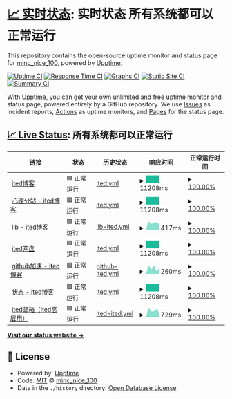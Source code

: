 # [📈 实时状态](https://https://on.ited.top): 实时状态 **所有系统都可以正常运行**

This repository contains the open-source uptime monitor and status page for [minc_nice_100](https://ited.ml), powered by [Upptime](https://github.com/upptime/upptime).

[![Uptime CI](https://github.com/minc-nice-100/on/workflows/Uptime%20CI/badge.svg)](https://github.com/minc-nice-100/on/actions?query=workflow%3A%22Uptime+CI%22)
[![Response Time CI](https://github.com/minc-nice-100/on/workflows/Response%20Time%20CI/badge.svg)](https://github.com/minc-nice-100/on/actions?query=workflow%3A%22Response+Time+CI%22)
[![Graphs CI](https://github.com/minc-nice-100/on/workflows/Graphs%20CI/badge.svg)](https://github.com/minc-nice-100/on/actions?query=workflow%3A%22Graphs+CI%22)
[![Static Site CI](https://github.com/minc-nice-100/on/workflows/Static%20Site%20CI/badge.svg)](https://github.com/minc-nice-100/on/actions?query=workflow%3A%22Static+Site+CI%22)
[![Summary CI](https://github.com/minc-nice-100/on/workflows/Summary%20CI/badge.svg)](https://github.com/minc-nice-100/on/actions?query=workflow%3A%22Summary+CI%22)

With [Upptime](https://upptime.js.org), you can get your own unlimited and free uptime monitor and status page, powered entirely by a GitHub repository. We use [Issues](https://github.com/minc-nice-100/on/issues) as incident reports, [Actions](https://github.com/minc-nice-100/on/actions) as uptime monitors, and [Pages](https://https://on.ited.top) for the status page.

## [📈 Live Status](https://demo.upptime.js.org): <!--live status--> **所有系统都可以正常运行**

<!--start: status pages-->
<!-- This summary is generated by Upptime (https://github.com/upptime/upptime) -->
<!-- Do not edit this manually, your changes will be overwritten -->
<!-- prettier-ignore -->
| 链接 | 状态 | 历史状态 | 响应时间 | 正常运行时间 |
| --- | ------ | ------- | ------------- | ------ |
| <img alt="" src="https://ited.top/favicon.ico" height="13"> [ited博客](https://ited.top/) | 🟩 正常运行 | [ited.yml](https://github.com/minc-nice-100/on/commits/HEAD/history/ited.yml) | <details><summary><img alt="响应时间图表" src="./graphs/ited/response-time-week.png" height="20"> 11208ms</summary><br><a href="https://https://on.ited.top/history/ited"><img alt="响应时间 5586" src="https://img.shields.io/endpoint?url=https%3A%2F%2Fraw.githubusercontent.com%2Fminc-nice-100%2Fon%2FHEAD%2Fapi%2Fited%2Fresponse-time.json"></a><br><a href="https://https://on.ited.top/history/ited"><img alt="24 小时响应时间 11171" src="https://img.shields.io/endpoint?url=https%3A%2F%2Fraw.githubusercontent.com%2Fminc-nice-100%2Fon%2FHEAD%2Fapi%2Fited%2Fresponse-time-day.json"></a><br><a href="https://https://on.ited.top/history/ited"><img alt="7 天正常运行时间 11208" src="https://img.shields.io/endpoint?url=https%3A%2F%2Fraw.githubusercontent.com%2Fminc-nice-100%2Fon%2FHEAD%2Fapi%2Fited%2Fresponse-time-week.json"></a><br><a href="https://https://on.ited.top/history/ited"><img alt="30天的正常运行时间 10836" src="https://img.shields.io/endpoint?url=https%3A%2F%2Fraw.githubusercontent.com%2Fminc-nice-100%2Fon%2FHEAD%2Fapi%2Fited%2Fresponse-time-month.json"></a><br><a href="https://https://on.ited.top/history/ited"><img alt="1年的正常运行时间 5586" src="https://img.shields.io/endpoint?url=https%3A%2F%2Fraw.githubusercontent.com%2Fminc-nice-100%2Fon%2FHEAD%2Fapi%2Fited%2Fresponse-time-year.json"></a></details> | <details><summary><a href="https://https://on.ited.top/history/ited">100.00%</a></summary><a href="https://https://on.ited.top/history/ited"><img alt="正常运行时间 99.80%" src="https://img.shields.io/endpoint?url=https%3A%2F%2Fraw.githubusercontent.com%2Fminc-nice-100%2Fon%2FHEAD%2Fapi%2Fited%2Fuptime.json"></a><br><a href="https://https://on.ited.top/history/ited"><img alt="24 小时正常运行时间 100.00%" src="https://img.shields.io/endpoint?url=https%3A%2F%2Fraw.githubusercontent.com%2Fminc-nice-100%2Fon%2FHEAD%2Fapi%2Fited%2Fuptime-day.json"></a><br><a href="https://https://on.ited.top/history/ited"><img alt="7 天正常运行时间 100.00%" src="https://img.shields.io/endpoint?url=https%3A%2F%2Fraw.githubusercontent.com%2Fminc-nice-100%2Fon%2FHEAD%2Fapi%2Fited%2Fuptime-week.json"></a><br><a href="https://https://on.ited.top/history/ited"><img alt="30天的正常运行时间 100.00%" src="https://img.shields.io/endpoint?url=https%3A%2F%2Fraw.githubusercontent.com%2Fminc-nice-100%2Fon%2FHEAD%2Fapi%2Fited%2Fuptime-month.json"></a><br><a href="https://https://on.ited.top/history/ited"><img alt="1年的正常运行时间 99.80%" src="https://img.shields.io/endpoint?url=https%3A%2F%2Fraw.githubusercontent.com%2Fminc-nice-100%2Fon%2FHEAD%2Fapi%2Fited%2Fuptime-year.json"></a></details>
| <img alt="" src="https://ited.top/favicon.ico" height="13"> [心理分站 - ited博客](https://yy.ited.top/) | 🟩 正常运行 | [ited.yml](https://github.com/minc-nice-100/on/commits/HEAD/history/ited.yml) | <details><summary><img alt="响应时间图表" src="./graphs/ited/response-time-week.png" height="20"> 11208ms</summary><br><a href="https://https://on.ited.top/history/ited"><img alt="响应时间 5586" src="https://img.shields.io/endpoint?url=https%3A%2F%2Fraw.githubusercontent.com%2Fminc-nice-100%2Fon%2FHEAD%2Fapi%2Fited%2Fresponse-time.json"></a><br><a href="https://https://on.ited.top/history/ited"><img alt="24 小时响应时间 11171" src="https://img.shields.io/endpoint?url=https%3A%2F%2Fraw.githubusercontent.com%2Fminc-nice-100%2Fon%2FHEAD%2Fapi%2Fited%2Fresponse-time-day.json"></a><br><a href="https://https://on.ited.top/history/ited"><img alt="7 天正常运行时间 11208" src="https://img.shields.io/endpoint?url=https%3A%2F%2Fraw.githubusercontent.com%2Fminc-nice-100%2Fon%2FHEAD%2Fapi%2Fited%2Fresponse-time-week.json"></a><br><a href="https://https://on.ited.top/history/ited"><img alt="30天的正常运行时间 10836" src="https://img.shields.io/endpoint?url=https%3A%2F%2Fraw.githubusercontent.com%2Fminc-nice-100%2Fon%2FHEAD%2Fapi%2Fited%2Fresponse-time-month.json"></a><br><a href="https://https://on.ited.top/history/ited"><img alt="1年的正常运行时间 5586" src="https://img.shields.io/endpoint?url=https%3A%2F%2Fraw.githubusercontent.com%2Fminc-nice-100%2Fon%2FHEAD%2Fapi%2Fited%2Fresponse-time-year.json"></a></details> | <details><summary><a href="https://https://on.ited.top/history/ited">100.00%</a></summary><a href="https://https://on.ited.top/history/ited"><img alt="正常运行时间 99.80%" src="https://img.shields.io/endpoint?url=https%3A%2F%2Fraw.githubusercontent.com%2Fminc-nice-100%2Fon%2FHEAD%2Fapi%2Fited%2Fuptime.json"></a><br><a href="https://https://on.ited.top/history/ited"><img alt="24 小时正常运行时间 100.00%" src="https://img.shields.io/endpoint?url=https%3A%2F%2Fraw.githubusercontent.com%2Fminc-nice-100%2Fon%2FHEAD%2Fapi%2Fited%2Fuptime-day.json"></a><br><a href="https://https://on.ited.top/history/ited"><img alt="7 天正常运行时间 100.00%" src="https://img.shields.io/endpoint?url=https%3A%2F%2Fraw.githubusercontent.com%2Fminc-nice-100%2Fon%2FHEAD%2Fapi%2Fited%2Fuptime-week.json"></a><br><a href="https://https://on.ited.top/history/ited"><img alt="30天的正常运行时间 100.00%" src="https://img.shields.io/endpoint?url=https%3A%2F%2Fraw.githubusercontent.com%2Fminc-nice-100%2Fon%2FHEAD%2Fapi%2Fited%2Fuptime-month.json"></a><br><a href="https://https://on.ited.top/history/ited"><img alt="1年的正常运行时间 99.80%" src="https://img.shields.io/endpoint?url=https%3A%2F%2Fraw.githubusercontent.com%2Fminc-nice-100%2Fon%2FHEAD%2Fapi%2Fited%2Fuptime-year.json"></a></details>
| <img alt="" src="https://ited.top/favicon.ico" height="13"> [lib - ited博客](https://lib.ited.top/) | 🟩 正常运行 | [lib-ited.yml](https://github.com/minc-nice-100/on/commits/HEAD/history/lib-ited.yml) | <details><summary><img alt="响应时间图表" src="./graphs/lib-ited/response-time-week.png" height="20"> 417ms</summary><br><a href="https://https://on.ited.top/history/lib-ited"><img alt="响应时间 382" src="https://img.shields.io/endpoint?url=https%3A%2F%2Fraw.githubusercontent.com%2Fminc-nice-100%2Fon%2FHEAD%2Fapi%2Flib-ited%2Fresponse-time.json"></a><br><a href="https://https://on.ited.top/history/lib-ited"><img alt="24 小时响应时间 361" src="https://img.shields.io/endpoint?url=https%3A%2F%2Fraw.githubusercontent.com%2Fminc-nice-100%2Fon%2FHEAD%2Fapi%2Flib-ited%2Fresponse-time-day.json"></a><br><a href="https://https://on.ited.top/history/lib-ited"><img alt="7 天正常运行时间 417" src="https://img.shields.io/endpoint?url=https%3A%2F%2Fraw.githubusercontent.com%2Fminc-nice-100%2Fon%2FHEAD%2Fapi%2Flib-ited%2Fresponse-time-week.json"></a><br><a href="https://https://on.ited.top/history/lib-ited"><img alt="30天的正常运行时间 391" src="https://img.shields.io/endpoint?url=https%3A%2F%2Fraw.githubusercontent.com%2Fminc-nice-100%2Fon%2FHEAD%2Fapi%2Flib-ited%2Fresponse-time-month.json"></a><br><a href="https://https://on.ited.top/history/lib-ited"><img alt="1年的正常运行时间 382" src="https://img.shields.io/endpoint?url=https%3A%2F%2Fraw.githubusercontent.com%2Fminc-nice-100%2Fon%2FHEAD%2Fapi%2Flib-ited%2Fresponse-time-year.json"></a></details> | <details><summary><a href="https://https://on.ited.top/history/lib-ited">100.00%</a></summary><a href="https://https://on.ited.top/history/lib-ited"><img alt="正常运行时间 100.00%" src="https://img.shields.io/endpoint?url=https%3A%2F%2Fraw.githubusercontent.com%2Fminc-nice-100%2Fon%2FHEAD%2Fapi%2Flib-ited%2Fuptime.json"></a><br><a href="https://https://on.ited.top/history/lib-ited"><img alt="24 小时正常运行时间 100.00%" src="https://img.shields.io/endpoint?url=https%3A%2F%2Fraw.githubusercontent.com%2Fminc-nice-100%2Fon%2FHEAD%2Fapi%2Flib-ited%2Fuptime-day.json"></a><br><a href="https://https://on.ited.top/history/lib-ited"><img alt="7 天正常运行时间 100.00%" src="https://img.shields.io/endpoint?url=https%3A%2F%2Fraw.githubusercontent.com%2Fminc-nice-100%2Fon%2FHEAD%2Fapi%2Flib-ited%2Fuptime-week.json"></a><br><a href="https://https://on.ited.top/history/lib-ited"><img alt="30天的正常运行时间 100.00%" src="https://img.shields.io/endpoint?url=https%3A%2F%2Fraw.githubusercontent.com%2Fminc-nice-100%2Fon%2FHEAD%2Fapi%2Flib-ited%2Fuptime-month.json"></a><br><a href="https://https://on.ited.top/history/lib-ited"><img alt="1年的正常运行时间 100.00%" src="https://img.shields.io/endpoint?url=https%3A%2F%2Fraw.githubusercontent.com%2Fminc-nice-100%2Fon%2FHEAD%2Fapi%2Flib-ited%2Fuptime-year.json"></a></details>
| <img alt="" src="https://ited.top/favicon.ico" height="13"> [ited网盘](https://pan.ited.top/) | 🟩 正常运行 | [ited.yml](https://github.com/minc-nice-100/on/commits/HEAD/history/ited.yml) | <details><summary><img alt="响应时间图表" src="./graphs/ited/response-time-week.png" height="20"> 11208ms</summary><br><a href="https://https://on.ited.top/history/ited"><img alt="响应时间 5586" src="https://img.shields.io/endpoint?url=https%3A%2F%2Fraw.githubusercontent.com%2Fminc-nice-100%2Fon%2FHEAD%2Fapi%2Fited%2Fresponse-time.json"></a><br><a href="https://https://on.ited.top/history/ited"><img alt="24 小时响应时间 11171" src="https://img.shields.io/endpoint?url=https%3A%2F%2Fraw.githubusercontent.com%2Fminc-nice-100%2Fon%2FHEAD%2Fapi%2Fited%2Fresponse-time-day.json"></a><br><a href="https://https://on.ited.top/history/ited"><img alt="7 天正常运行时间 11208" src="https://img.shields.io/endpoint?url=https%3A%2F%2Fraw.githubusercontent.com%2Fminc-nice-100%2Fon%2FHEAD%2Fapi%2Fited%2Fresponse-time-week.json"></a><br><a href="https://https://on.ited.top/history/ited"><img alt="30天的正常运行时间 10836" src="https://img.shields.io/endpoint?url=https%3A%2F%2Fraw.githubusercontent.com%2Fminc-nice-100%2Fon%2FHEAD%2Fapi%2Fited%2Fresponse-time-month.json"></a><br><a href="https://https://on.ited.top/history/ited"><img alt="1年的正常运行时间 5586" src="https://img.shields.io/endpoint?url=https%3A%2F%2Fraw.githubusercontent.com%2Fminc-nice-100%2Fon%2FHEAD%2Fapi%2Fited%2Fresponse-time-year.json"></a></details> | <details><summary><a href="https://https://on.ited.top/history/ited">100.00%</a></summary><a href="https://https://on.ited.top/history/ited"><img alt="正常运行时间 99.80%" src="https://img.shields.io/endpoint?url=https%3A%2F%2Fraw.githubusercontent.com%2Fminc-nice-100%2Fon%2FHEAD%2Fapi%2Fited%2Fuptime.json"></a><br><a href="https://https://on.ited.top/history/ited"><img alt="24 小时正常运行时间 100.00%" src="https://img.shields.io/endpoint?url=https%3A%2F%2Fraw.githubusercontent.com%2Fminc-nice-100%2Fon%2FHEAD%2Fapi%2Fited%2Fuptime-day.json"></a><br><a href="https://https://on.ited.top/history/ited"><img alt="7 天正常运行时间 100.00%" src="https://img.shields.io/endpoint?url=https%3A%2F%2Fraw.githubusercontent.com%2Fminc-nice-100%2Fon%2FHEAD%2Fapi%2Fited%2Fuptime-week.json"></a><br><a href="https://https://on.ited.top/history/ited"><img alt="30天的正常运行时间 100.00%" src="https://img.shields.io/endpoint?url=https%3A%2F%2Fraw.githubusercontent.com%2Fminc-nice-100%2Fon%2FHEAD%2Fapi%2Fited%2Fuptime-month.json"></a><br><a href="https://https://on.ited.top/history/ited"><img alt="1年的正常运行时间 99.80%" src="https://img.shields.io/endpoint?url=https%3A%2F%2Fraw.githubusercontent.com%2Fminc-nice-100%2Fon%2FHEAD%2Fapi%2Fited%2Fuptime-year.json"></a></details>
| <img alt="" src="https://icons.duckduckgo.com/ip3/github.ited.top.ico" height="13"> [github加速 - ited博客](https://github.ited.top/) | 🟩 正常运行 | [github-ited.yml](https://github.com/minc-nice-100/on/commits/HEAD/history/github-ited.yml) | <details><summary><img alt="响应时间图表" src="./graphs/github-ited/response-time-week.png" height="20"> 260ms</summary><br><a href="https://https://on.ited.top/history/github-ited"><img alt="响应时间 374" src="https://img.shields.io/endpoint?url=https%3A%2F%2Fraw.githubusercontent.com%2Fminc-nice-100%2Fon%2FHEAD%2Fapi%2Fgithub-ited%2Fresponse-time.json"></a><br><a href="https://https://on.ited.top/history/github-ited"><img alt="24 小时响应时间 261" src="https://img.shields.io/endpoint?url=https%3A%2F%2Fraw.githubusercontent.com%2Fminc-nice-100%2Fon%2FHEAD%2Fapi%2Fgithub-ited%2Fresponse-time-day.json"></a><br><a href="https://https://on.ited.top/history/github-ited"><img alt="7 天正常运行时间 260" src="https://img.shields.io/endpoint?url=https%3A%2F%2Fraw.githubusercontent.com%2Fminc-nice-100%2Fon%2FHEAD%2Fapi%2Fgithub-ited%2Fresponse-time-week.json"></a><br><a href="https://https://on.ited.top/history/github-ited"><img alt="30天的正常运行时间 258" src="https://img.shields.io/endpoint?url=https%3A%2F%2Fraw.githubusercontent.com%2Fminc-nice-100%2Fon%2FHEAD%2Fapi%2Fgithub-ited%2Fresponse-time-month.json"></a><br><a href="https://https://on.ited.top/history/github-ited"><img alt="1年的正常运行时间 374" src="https://img.shields.io/endpoint?url=https%3A%2F%2Fraw.githubusercontent.com%2Fminc-nice-100%2Fon%2FHEAD%2Fapi%2Fgithub-ited%2Fresponse-time-year.json"></a></details> | <details><summary><a href="https://https://on.ited.top/history/github-ited">100.00%</a></summary><a href="https://https://on.ited.top/history/github-ited"><img alt="正常运行时间 100.00%" src="https://img.shields.io/endpoint?url=https%3A%2F%2Fraw.githubusercontent.com%2Fminc-nice-100%2Fon%2FHEAD%2Fapi%2Fgithub-ited%2Fuptime.json"></a><br><a href="https://https://on.ited.top/history/github-ited"><img alt="24 小时正常运行时间 100.00%" src="https://img.shields.io/endpoint?url=https%3A%2F%2Fraw.githubusercontent.com%2Fminc-nice-100%2Fon%2FHEAD%2Fapi%2Fgithub-ited%2Fuptime-day.json"></a><br><a href="https://https://on.ited.top/history/github-ited"><img alt="7 天正常运行时间 100.00%" src="https://img.shields.io/endpoint?url=https%3A%2F%2Fraw.githubusercontent.com%2Fminc-nice-100%2Fon%2FHEAD%2Fapi%2Fgithub-ited%2Fuptime-week.json"></a><br><a href="https://https://on.ited.top/history/github-ited"><img alt="30天的正常运行时间 100.00%" src="https://img.shields.io/endpoint?url=https%3A%2F%2Fraw.githubusercontent.com%2Fminc-nice-100%2Fon%2FHEAD%2Fapi%2Fgithub-ited%2Fuptime-month.json"></a><br><a href="https://https://on.ited.top/history/github-ited"><img alt="1年的正常运行时间 100.00%" src="https://img.shields.io/endpoint?url=https%3A%2F%2Fraw.githubusercontent.com%2Fminc-nice-100%2Fon%2FHEAD%2Fapi%2Fgithub-ited%2Fuptime-year.json"></a></details>
| <img alt="" src="https://icons.duckduckgo.com/ip3/on.ited.top.ico" height="13"> [状态 - ited博客](https://on.ited.top/) | 🟩 正常运行 | [ited.yml](https://github.com/minc-nice-100/on/commits/HEAD/history/ited.yml) | <details><summary><img alt="响应时间图表" src="./graphs/ited/response-time-week.png" height="20"> 11208ms</summary><br><a href="https://https://on.ited.top/history/ited"><img alt="响应时间 5586" src="https://img.shields.io/endpoint?url=https%3A%2F%2Fraw.githubusercontent.com%2Fminc-nice-100%2Fon%2FHEAD%2Fapi%2Fited%2Fresponse-time.json"></a><br><a href="https://https://on.ited.top/history/ited"><img alt="24 小时响应时间 11171" src="https://img.shields.io/endpoint?url=https%3A%2F%2Fraw.githubusercontent.com%2Fminc-nice-100%2Fon%2FHEAD%2Fapi%2Fited%2Fresponse-time-day.json"></a><br><a href="https://https://on.ited.top/history/ited"><img alt="7 天正常运行时间 11208" src="https://img.shields.io/endpoint?url=https%3A%2F%2Fraw.githubusercontent.com%2Fminc-nice-100%2Fon%2FHEAD%2Fapi%2Fited%2Fresponse-time-week.json"></a><br><a href="https://https://on.ited.top/history/ited"><img alt="30天的正常运行时间 10836" src="https://img.shields.io/endpoint?url=https%3A%2F%2Fraw.githubusercontent.com%2Fminc-nice-100%2Fon%2FHEAD%2Fapi%2Fited%2Fresponse-time-month.json"></a><br><a href="https://https://on.ited.top/history/ited"><img alt="1年的正常运行时间 5586" src="https://img.shields.io/endpoint?url=https%3A%2F%2Fraw.githubusercontent.com%2Fminc-nice-100%2Fon%2FHEAD%2Fapi%2Fited%2Fresponse-time-year.json"></a></details> | <details><summary><a href="https://https://on.ited.top/history/ited">100.00%</a></summary><a href="https://https://on.ited.top/history/ited"><img alt="正常运行时间 99.80%" src="https://img.shields.io/endpoint?url=https%3A%2F%2Fraw.githubusercontent.com%2Fminc-nice-100%2Fon%2FHEAD%2Fapi%2Fited%2Fuptime.json"></a><br><a href="https://https://on.ited.top/history/ited"><img alt="24 小时正常运行时间 100.00%" src="https://img.shields.io/endpoint?url=https%3A%2F%2Fraw.githubusercontent.com%2Fminc-nice-100%2Fon%2FHEAD%2Fapi%2Fited%2Fuptime-day.json"></a><br><a href="https://https://on.ited.top/history/ited"><img alt="7 天正常运行时间 100.00%" src="https://img.shields.io/endpoint?url=https%3A%2F%2Fraw.githubusercontent.com%2Fminc-nice-100%2Fon%2FHEAD%2Fapi%2Fited%2Fuptime-week.json"></a><br><a href="https://https://on.ited.top/history/ited"><img alt="30天的正常运行时间 100.00%" src="https://img.shields.io/endpoint?url=https%3A%2F%2Fraw.githubusercontent.com%2Fminc-nice-100%2Fon%2FHEAD%2Fapi%2Fited%2Fuptime-month.json"></a><br><a href="https://https://on.ited.top/history/ited"><img alt="1年的正常运行时间 99.80%" src="https://img.shields.io/endpoint?url=https%3A%2F%2Fraw.githubusercontent.com%2Fminc-nice-100%2Fon%2FHEAD%2Fapi%2Fited%2Fuptime-year.json"></a></details>
| <img alt="" src="https://icons.duckduckgo.com/ip3/mail.ited.top.ico" height="13"> [ited邮箱（ited高层用）](https://mail.ited.top/) | 🟩 正常运行 | [ited-ited.yml](https://github.com/minc-nice-100/on/commits/HEAD/history/ited-ited.yml) | <details><summary><img alt="响应时间图表" src="./graphs/ited-ited/response-time-week.png" height="20"> 729ms</summary><br><a href="https://https://on.ited.top/history/ited-ited"><img alt="响应时间 1789" src="https://img.shields.io/endpoint?url=https%3A%2F%2Fraw.githubusercontent.com%2Fminc-nice-100%2Fon%2FHEAD%2Fapi%2Fited-ited%2Fresponse-time.json"></a><br><a href="https://https://on.ited.top/history/ited-ited"><img alt="24 小时响应时间 414" src="https://img.shields.io/endpoint?url=https%3A%2F%2Fraw.githubusercontent.com%2Fminc-nice-100%2Fon%2FHEAD%2Fapi%2Fited-ited%2Fresponse-time-day.json"></a><br><a href="https://https://on.ited.top/history/ited-ited"><img alt="7 天正常运行时间 729" src="https://img.shields.io/endpoint?url=https%3A%2F%2Fraw.githubusercontent.com%2Fminc-nice-100%2Fon%2FHEAD%2Fapi%2Fited-ited%2Fresponse-time-week.json"></a><br><a href="https://https://on.ited.top/history/ited-ited"><img alt="30天的正常运行时间 838" src="https://img.shields.io/endpoint?url=https%3A%2F%2Fraw.githubusercontent.com%2Fminc-nice-100%2Fon%2FHEAD%2Fapi%2Fited-ited%2Fresponse-time-month.json"></a><br><a href="https://https://on.ited.top/history/ited-ited"><img alt="1年的正常运行时间 1789" src="https://img.shields.io/endpoint?url=https%3A%2F%2Fraw.githubusercontent.com%2Fminc-nice-100%2Fon%2FHEAD%2Fapi%2Fited-ited%2Fresponse-time-year.json"></a></details> | <details><summary><a href="https://https://on.ited.top/history/ited-ited">100.00%</a></summary><a href="https://https://on.ited.top/history/ited-ited"><img alt="正常运行时间 88.29%" src="https://img.shields.io/endpoint?url=https%3A%2F%2Fraw.githubusercontent.com%2Fminc-nice-100%2Fon%2FHEAD%2Fapi%2Fited-ited%2Fuptime.json"></a><br><a href="https://https://on.ited.top/history/ited-ited"><img alt="24 小时正常运行时间 100.00%" src="https://img.shields.io/endpoint?url=https%3A%2F%2Fraw.githubusercontent.com%2Fminc-nice-100%2Fon%2FHEAD%2Fapi%2Fited-ited%2Fuptime-day.json"></a><br><a href="https://https://on.ited.top/history/ited-ited"><img alt="7 天正常运行时间 100.00%" src="https://img.shields.io/endpoint?url=https%3A%2F%2Fraw.githubusercontent.com%2Fminc-nice-100%2Fon%2FHEAD%2Fapi%2Fited-ited%2Fuptime-week.json"></a><br><a href="https://https://on.ited.top/history/ited-ited"><img alt="30天的正常运行时间 100.00%" src="https://img.shields.io/endpoint?url=https%3A%2F%2Fraw.githubusercontent.com%2Fminc-nice-100%2Fon%2FHEAD%2Fapi%2Fited-ited%2Fuptime-month.json"></a><br><a href="https://https://on.ited.top/history/ited-ited"><img alt="1年的正常运行时间 88.29%" src="https://img.shields.io/endpoint?url=https%3A%2F%2Fraw.githubusercontent.com%2Fminc-nice-100%2Fon%2FHEAD%2Fapi%2Fited-ited%2Fuptime-year.json"></a></details>

<!--end: status pages-->

[**Visit our status website →**](https://https://on.ited.top)

## 📄 License

- Powered by: [Upptime](https://github.com/upptime/upptime)
- Code: [MIT](./LICENSE) © [minc_nice_100](https://ited.ml)
- Data in the `./history` directory: [Open Database License](https://opendatacommons.org/licenses/odbl/1-0/)
